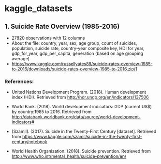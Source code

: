 # kaggle_datasets

## 1. Suicide Rate Overview (1985-2016)
- 27820 observations with 12 columns
- About the file: country, year, sex, age group, count of suicides, population, suicide rate, country-year composite key, HDI for year, gdp_for_year, gdp_per_capita, generation (based on age grouping average)
- https://www.kaggle.com/russellyates88/suicide-rates-overview-1985-to-2016/downloads/suicide-rates-overview-1985-to-2016.zip/1

### **References:**
- United Nations Development Program. (2018). Human development index (HDI). Retrieved from http://hdr.undp.org/en/indicators/137506

- World Bank. (2018). World development indicators: GDP (current US$) by country:1985 to 2016. Retrieved from http://databank.worldbank.org/data/source/world-development-indicators#

- [Szamil]. (2017). Suicide in the Twenty-First Century [dataset]. Retrieved from https://www.kaggle.com/szamil/suicide-in-the-twenty-first-century/notebook

- World Health Organization. (2018). Suicide prevention. Retrieved from http://www.who.int/mental_health/suicide-prevention/en/
